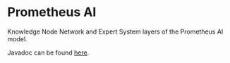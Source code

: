 # Prometheus AI
Knowledge Node Network and Expert System layers of the Prometheus AI model.

Javadoc can be found [here](http://cs.mcgill.ca/~sstapp/prometheus/index.html).
